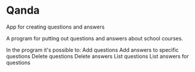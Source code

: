 # Qanda
App for creating questions and answers

A program for putting out questions and answers about school courses.

In the program it's possible to:
Add questions
Add answers to specific questions
Delete questions
Delete answers
List questions
List answers for questions
